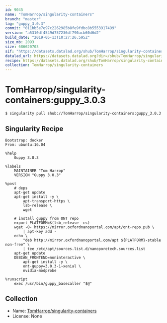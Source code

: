 ```yaml
---
id: 9045
name: "TomHarrop/singularity-containers"
branch: "master"
tag: "guppy_3.0.3"
commit: "011bb5e7e97c2262985b8fe9fdbc8b5553917499"
version: "a5310df4549d757236df790acb60d6d2"
build_date: "2019-05-13T10:27:26.595Z"
size_mb: 2093
size: 686620703
sif: "https://datasets.datalad.org/shub/TomHarrop/singularity-containers/guppy_3.0.3/2019-05-13-011bb5e7-a5310df4/a5310df4549d757236df790acb60d6d2.simg"
datalad_url: https://datasets.datalad.org?dir=/shub/TomHarrop/singularity-containers/guppy_3.0.3/2019-05-13-011bb5e7-a5310df4/
recipe: https://datasets.datalad.org/shub/TomHarrop/singularity-containers/guppy_3.0.3/2019-05-13-011bb5e7-a5310df4/Singularity
collection: TomHarrop/singularity-containers
---
```


# TomHarrop/singularity-containers:guppy_3.0.3

```bash
$ singularity pull shub://TomHarrop/singularity-containers:guppy_3.0.3
```

## Singularity Recipe

```singularity
Bootstrap: docker
From: ubuntu:16.04

%help
    Guppy 3.0.3

%labels
    MAINTAINER "Tom Harrop"
    VERSION "Guppy 3.0.3"

%post
    # deps
    apt-get update
    apt-get install -y \
        apt-transport-https \
        lsb-release \
        wget 

    # install guppy from ONT repo
    export PLATFORM=$(lsb_release -cs) 
    wget -O- https://mirror.oxfordnanoportal.com/apt/ont-repo.pub \
        | apt-key add - 
    echo \
        "deb http://mirror.oxfordnanoportal.com/apt ${PLATFORM}-stable non-free" \
        | tee /etc/apt/sources.list.d/nanoporetech.sources.list 
    apt-get update
    DEBIAN_FRONTEND=noninteractive \
        apt-get install -y \
        ont-guppy=3.0.3-1~xenial \
        nvidia-modprobe

%runscript
    exec /usr/bin/guppy_basecaller "$@"
```

## Collection

 - Name: [TomHarrop/singularity-containers](https://github.com/TomHarrop/singularity-containers)
 - License: None

